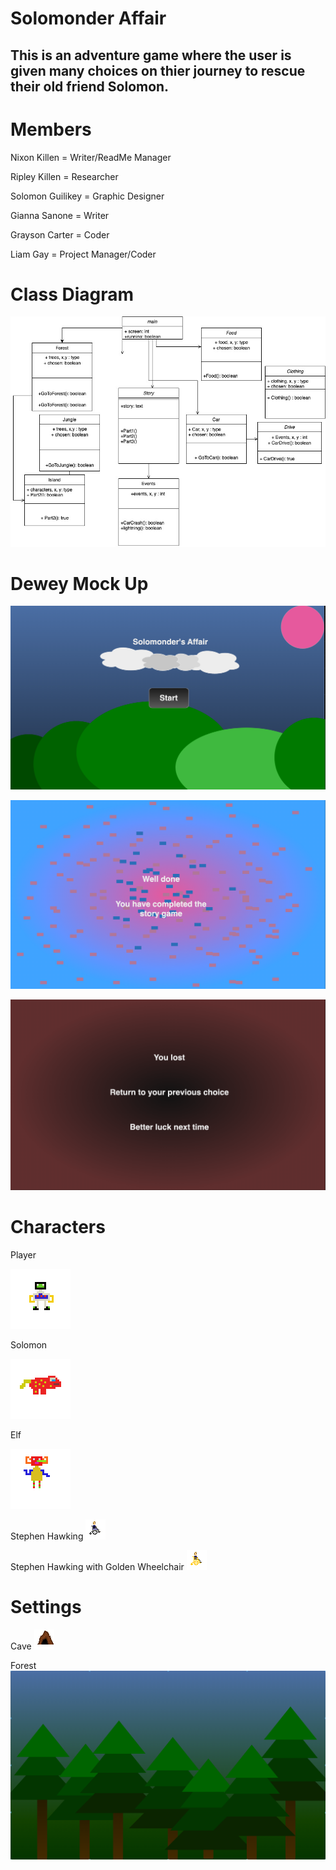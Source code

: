 # Solomonder Affair
## This is an adventure game where the user is given many choices on thier journey to rescue their old friend Solomon. 

# Members
 Nixon Killen = Writer/ReadMe Manager
 
 Ripley Killen = Researcher
 
 Solomon Guilikey = Graphic Designer
 
 Gianna Sanone = Writer
 
 Grayson Carter = Coder
 
 Liam Gay = Project Manager/Coder
# Class Diagram

![Gameplay](https://github.com/LiamTGay/Adventure-Story/blob/main/images/Final%20Diagram.jpg?raw=true)

# Dewey Mock Up
![Start Screen](https://github.com/LiamTGay/Adventure-Story/blob/main/images/Start%20ScreenSGNK.png?raw=true)

![Win Screen](https://github.com/LiamTGay/Adventure-Story/blob/main/images/Win%20Screen.png?raw=true)

![Lose Screen](https://github.com/LiamTGay/Adventure-Story/blob/main/images/Lose%20Screen.png?raw=true)

# Characters
Player

![Player](https://github.com/LiamTGay/Adventure-Story/blob/main/images/New%20Piskel-1.png%20(1).png?raw=true)

Solomon

![Solomonder](https://github.com/LiamTGay/Adventure-Story/blob/main/images/Real%20SolomonderNK.png?raw=true)

Elf

![Elf](https://github.com/LiamTGay/Adventure-Story/blob/main/images/ElfNK.png?raw=true)

Stephen Hawking 
![Stephen Hawking](https://github.com/LiamTGay/Adventure-Story/blob/main/images/StephenHawkingWithWhellchair.png?raw=true)

Stephen Hawking with Golden Wheelchair
![Stephen Hawking with Golden Wheelchair](https://github.com/LiamTGay/Adventure-Story/blob/main/images/GoldenWheelchairWithStephenHawking.png?raw=true)

# Settings
Cave
![Cave](https://github.com/LiamTGay/Adventure-Story/blob/main/images/CaveGSSG.png?raw=true)

Forest 
![Forest Background](https://github.com/LiamTGay/Adventure-Story/blob/main/images/ForestSG.png?raw=true)
